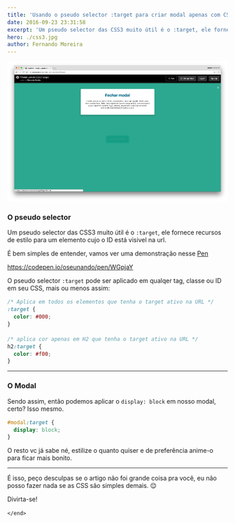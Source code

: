 ```yaml
---
title: 'Usando o pseudo selector :target para criar modal apenas com CSS'
date: 2016-09-23 23:31:58
excerpt: 'Um pseudo selector das CSS3 muito útil é o :target, ele fornece recursos de estilo para um elemento cujo o ID está visivel na url'
hero: ./css3.jpg
author: Fernando Moreira
---
```


![Usando o pseudo selector :target para criar modal apenas com CSS](./usando-o-selector-target-para-criar-modal-apenas-com-css.png)

### O pseudo selector

Um pseudo selector das CSS3 muito útil é o `:target`, ele fornece recursos de estilo para um elemento cujo o ID está visivel na url.

É bem simples de entender, vamos ver uma demonstração nesse <a href="http://codepen.io/nandomoreirame/details/WGpjaY/" target="_blank">Pen</a>

https://codepen.io/oseunando/pen/WGpjaY

O pseudo selector `:target` pode ser aplicado em qualqer tag, classe ou ID em seu CSS, mais ou menos assim:

```css
/* Aplica em todos os elementos que tenha o target ativo na URL */
:target {
  color: #000;
}

/* aplica cor apenas em H2 que tenha o target ativo na URL */
h2:target {
  color: #f00;
}
```

---

### O Modal

Sendo assim, então podemos aplicar o `display: block` em nosso modal, certo? Isso mesmo.

```css
#modal:target {
  display: block;
}
```

O resto vc já sabe né, estilize o quanto quiser e de preferência anime-o para ficar mais bonito.

---

É isso, peço desculpas se o artigo não foi grande coisa pra você, eu não posso fazer nada se as CSS são simples demais. 😌

Divirta-se!

`</end>`
